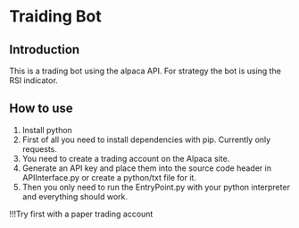 # Traiding Bot

## Introduction

This is a trading bot using the alpaca API. For strategy the bot is using the RSI indicator.

## How to use

1. Install python
2. First of all you need to install dependencies with pip. Currently only requests.
3. You need to create a trading account on the Alpaca site.
4. Generate an API key and place them into the source code header in APIInterface.py or create a python/txt file for it.
5. Then you only need to run the EntryPoint.py with your python interpreter and everything should work.

!!!Try first with a paper trading account
